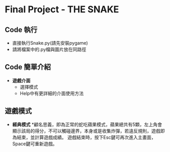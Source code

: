 # Final Project - THE SNAKE

## Code 執行
* 直接執行Snake.py(請先安裝pygame)
* 請將檔案中的.py檔與圖片放在同路徑

## Code 簡單介紹
* **遊戲介面**
  * 選擇模式
  * Help中有更詳細的介面使用方法

## 遊戲模式
* **經典模式**
  *顧名思義，即為正常的蛇吃蘋果模式，蘋果總共有5顆，左上角會顯示該局的得分，不可以觸碰邊界，本身或是收集炸彈，若違反規則，遊戲即為結束，並計算遊戲成績。
遊戲結束時，按下Esc鍵可再次進入主畫面，Space鍵可重新遊戲。
